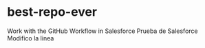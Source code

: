 # best-repo-ever
Work with the GitHub Workflow in Salesforce
Prueba de Salesforce
Modifico la linea

